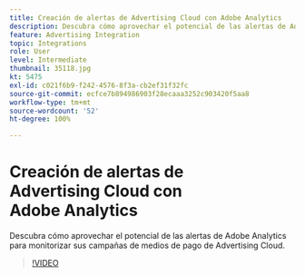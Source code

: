 ```yaml
---
title: Creación de alertas de Advertising Cloud con Adobe Analytics
description: Descubra cómo aprovechar el potencial de las alertas de Adobe Analytics para monitorizar sus campañas de medios de pago de Advertising Cloud.
feature: Advertising Integration
topic: Integrations
role: User
level: Intermediate
thumbnail: 35118.jpg
kt: 5475
exl-id: c021f6b9-f242-4576-8f3a-cb2ef31f32fc
source-git-commit: ecfce7b894986903f28ecaaa3252c903420f5aa8
workflow-type: tm+mt
source-wordcount: '52'
ht-degree: 100%

---
```


# Creación de alertas de Advertising Cloud con Adobe Analytics

Descubra cómo aprovechar el potencial de las alertas de Adobe Analytics para monitorizar sus campañas de medios de pago de Advertising Cloud.

>[!VIDEO](https://video.tv.adobe.com/v/40444/?quality=12&learn=on&captions=spa)
